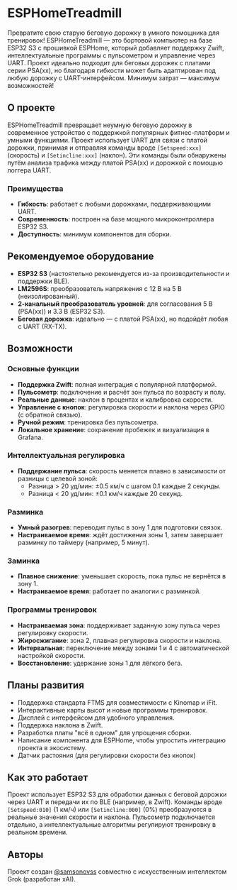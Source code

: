 # ESPHomeTreadmill

Превратите свою старую беговую дорожку в умного помощника для тренировок! ESPHomeTreadmill — это бортовой компьютер на базе ESP32 S3 с прошивкой ESPHome, который добавляет поддержку Zwift, интеллектуальные программы с пульсометром и управление через UART. Проект идеально подходит для беговых дорожек с платами серии PSA(xx), но благодаря гибкости может быть адаптирован под любую дорожку с UART-интерфейсом. Минимум затрат — максимум возможностей!

## О проекте
ESPHomeTreadmill превращает неумную беговую дорожку в современное устройство с поддержкой популярных фитнес-платформ и умными функциями. Проект использует UART для связи с платой дорожки, принимая и отправляя команды вроде `[Setspeed:xxx]` (скорость) и `[Setincline:xxx]` (наклон). Эти команды были обнаружены путём анализа трафика между платой PSA(xx) и дорожкой с помощью логгера UART.

### Преимущества
- **Гибкость**: работает с любыми дорожками, поддерживающими UART.
- **Современность**: построен на базе мощного микроконтроллера ESP32 S3.
- **Доступность**: минимум компонентов для сборки.

## Рекомендуемое оборудование
- **ESP32 S3** (настоятельно рекомендуется из-за производительности и поддержки BLE).
- **LM2596S**: преобразователь напряжения с 12 В на 5 В (неизолированный).
- **2-канальный преобразователь уровней**: для согласования 5 В (PSA(xx)) и 3.3 В (ESP32 S3).
- **Беговая дорожка**: идеально — с платой PSA(xx), но подойдёт любая с UART (RX-TX).

## Возможности
### Основные функции
- **Поддержка Zwift**: полная интеграция с популярной платформой.
- **Пульсометр**: подключение и расчёт зон пульса по возрасту и полу.
- **Реальные данные**: наклон в процентах и калибровка скорости.
- **Управление с кнопок**: регулировка скорости и наклона через GPIO (с обратной связью).
- **Ручной режим**: тренировка без пульсометра.
- **Локальное хранение**: сохранение пробежек и визуализация в Grafana.

### Интеллектуальная регулировка
- **Поддержание пульса**: скорость меняется плавно в зависимости от разницы с целевой зоной:
  - Разница > 20 уд/мин: ±0.5 км/ч с шагом 0.1 каждые 2 секунды.
  - Разница < 20 уд/мин: ±0.1 км/ч каждые 20 секунд.

### Разминка
- **Умный разогрев**: переводит пульс в зону 1 для подготовки связок.
- **Настраиваемое время**: ждёт достижения зоны 1, затем завершает разминку по таймеру (например, 5 минут).

### Заминка
- **Плавное снижение**: уменьшает скорость, пока пульс не вернётся в зону 1.
- **Настраиваемое время**: работает по аналогии с разминкой.

### Программы тренировок
- **Настраиваемая зона**: поддерживает заданную зону пульса через регулировку скорости.
- **Жиросжигание**: зона 2, плавная регулировка скорости и наклона.
- **Интервальная**: переключение между зонами 1 и 4 с автоматической настройкой скорости.
- **Восстановление**: удержание зоны 1 для лёгкого бега.

## Планы развития
- Поддержка стандарта FTMS для совместимости с Kinomap и iFit.
- Интерактивные карты высот и новые программы тренировок.
- Дисплей с интерфейсом для удобного управления.
- Поддержка наклона в Zwift.
- Разработка платы "всё в одном" для упрощения сборки.
- Написание компонента для ESPHome, чтобы упростить интеграцию проекта в экосистему.
- Датчик растояния (для регулировки скорости без кнопок)

## Как это работает
Проект использует ESP32 S3 для обработки данных с беговой дорожки через UART и передачи их по BLE (например, в Zwift). Команды вроде `[Setspeed:010]` (1 км/ч) или `[Setincline:000]` (0%) преобразуются в реальные значения скорости и наклона. Пульсометр подключается отдельно, а интеллектуальные алгоритмы регулируют тренировку в реальном времени.

## Авторы
Проект создан [@samsonovss](https://t.me/samsonovss) совместно с искусственным интеллектом Grok (разработан xAI).
